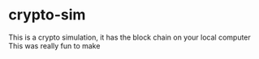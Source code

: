 # crypto-sim
This is a crypto simulation, it has the block chain on your local computer
This was really fun to make
